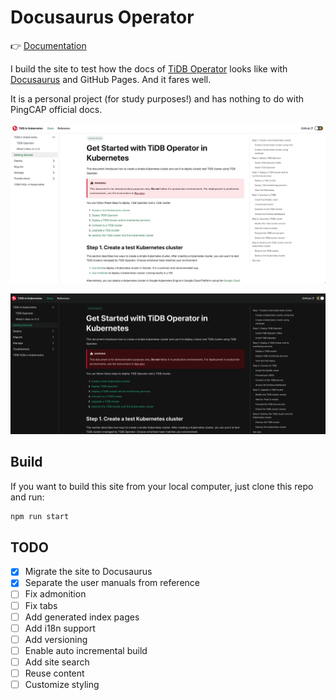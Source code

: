 # Docusaurus Operator

👉 [Documentation](https://ran-huang.github.io/docusaurus-operator/)

I build the site to test how the docs of [TiDB Operator](https://github.com/pingcap/docs-tidb-operator) looks like with [Docusaurus](https://docusaurus.io/) and GitHub Pages. And it fares well.

It is a personal project (for study purposes!) and has nothing to do with PingCAP official docs.

![Light](/static/img/screenshot-light.jpeg)

![Night](/static/img/screenshot-night.jpeg)

## Build

If you want to build this site from your local computer, just clone this repo and run:

```bash
npm run start
```

## TODO

- [x] Migrate the site to Docusaurus
- [x] Separate the user manuals from reference
- [ ] Fix admonition
- [ ] Fix tabs
- [ ] Add generated index pages
- [ ] Add i18n support
- [ ] Add versioning
- [ ] Enable auto incremental build
- [ ] Add site search
- [ ] Reuse content
- [ ] Customize styling

